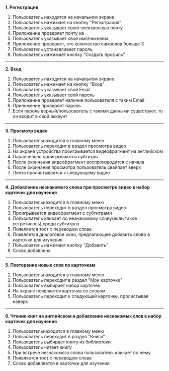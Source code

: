 **1. Регистрация**
1. Пользователь находится на начальном экране
2. Пользователь нажимает на кнопку "Регистрация"
3. Пользователь указывает свою электронную почту
4. Приложение проверяет почту на
5. Пользователь указывает свое имя/никнейм
6. Приложение проверяет, что количество символов больше 3
7. Пользователь устанавливает пароль
8. Пользователь нажимает кнопку "Создать профиль"
---
**2. Вход**
1. Пользователь находится на начальном экране
2. Пользователь нажимает на кнопку "Вход"
3. Пользователь указывает свой Email
4. Пользователь указывает свой пароль
5. Приложение проверяет наличие пользователя с таким Email
6. Приложение проверяет пароль
7. Если пароль верный/пользователь с такими данными существует, то он входит в свой аккаунт
---
**3. Просмотр видео**
1. Пользовательнаходится в главному меню
2. Пользователь переходит в раздел просмотра видео
3. На экране устройства проигрывается видеофрагмент на английском
4. Параллельно проигрываются субтитры
5. После окончания видеофрагмент воспроизводится с начала
6. После окончания просмотра пользователь свайпает вверх
7. Лента пролистывается к следующему видео
---
**4. Добавление незнакомого слова при просмотре видео в набор карточек для изучения**
1. Пользовательнаходится в главному меню
2. Пользователь переходит в раздел просмотра видео
3. Проигрывается видеофрагмент с субтитрами
4. Пользователь кликает по незнакомому слову(если такое встретилось) среди субтитров
5. Появляется тост с переводом слова
6. Появляется диалоговое окно, предлагающее добавить слово в карточки для изучения
7. Пользователь нажимает кнопку "Добавить"
8. Слово добавлено
---
**5. Повторение новых слов по карточкам**
1. Пользовательнаходится в главному меню
2. Пользователь переходит в раздел "Мои карточки"
3. Пользователь выбирает набор карточек
4. На экране появляется карточка со словом
5. Пользователь переходит к следующей карточке, пролистывая наверх
---
**6. Чтение книг на английском и добавление незнакомых слов в набор карточек для изучения**
1. Пользовательнаходится в главному меню
2. Пользователь переходит в раздел "Книги"
3. Пользователь выбирает книгу из библиотеки
4. Пользователь читает книгу
5. При встрече незнакомого слова пользователь кликает по нему
6. Появляется тост с переводом слова
7. Слово добавляется в карточки для изучения
